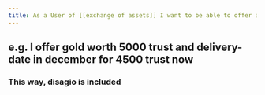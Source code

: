 ```yaml
---
title: As a User of [[exchange of assets]] I want to be able to offer an asset with delivery in the future
---
```


## e.g. I offer gold worth 5000 trust and delivery-date in december for 4500 trust now
### This way, disagio is included
